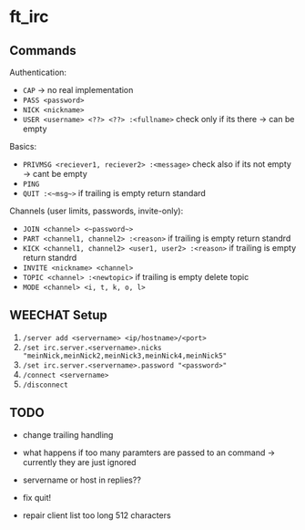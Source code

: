 # ft_irc

## Commands

Authentication:
- `CAP` -> no real implementation
- `PASS <password>`
- `NICK <nickname>`
- `USER <username> <??> <??> :<fullname>` check only if its there -> can be empty

Basics:
- `PRIVMSG <reciever1, reciever2> :<message>` check also if its not empty -> cant be empty
- `PING`
- `QUIT :<~msg~>` if trailing is empty return standard

Channels (user limits, passwords, invite-only):
- `JOIN <channel> <~password~>`
- `PART <channel1, channel2> :<reason>` if trailing is empty return standrd
- `KICK <channel1, channel2> <user1, user2> :<reason>` if trailing is empty return standrd
- `INVITE <nickname> <channel>`
- `TOPIC <channel> :<newtopic>` if trailing is empty delete topic
- `MODE <channel> <i, t, k, o, l>`
<!-- - `OPER <nickname> <password???>` -->


## WEECHAT Setup

1. `/server add <servername> <ip/hostname>/<port>`
2. `/set irc.server.<servername>.nicks "meinNick,meinNick2,meinNick3,meinNick4,meinNick5"`
3. `/set irc.server.<servername>.password "<password>"`
4. `/connect <servername>`
5. `/disconnect`

## TODO

- change trailing handling
- what happens if too many paramters are passed to an command -> currently they are just ignored
- servername or host in replies??
- fix quit!

- repair client list too long 512 characters